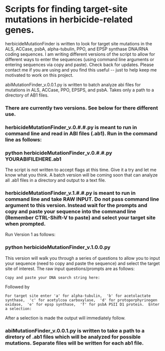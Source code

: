 # Scripts for finding target-site mutations in herbicide-related genes.

herbicideMutationFinder is written to look for target site mutations in the ALS, ACCase, psbA, alpha-tubulin, PPO, and EPSP synthase DNA/RNA coding sequences. I am writing different versions of the script to allow for different ways to enter the sequences (using command line arguments or entering sequences via copy and paste).  Check back for updates.  Please contact me if you are using and you find this useful -- just to help keep me motivated to work on this project.

abiMutationFinder_v.0.0.1.py is written to batch analyze abi files for mutations in ALS, ACCase, PPO, EPSPS, and psbA. Takes only a path to a directory of AB1 files.  

### There are currently two versions.  See below for there different use.

### herbicideMutationFinder_v.0.#.#.py is meant to run in command line and read in ABI files (.ab1).  Run in the command line as follows:

### python herbicideMutationFinder_v.0.#.#.py YOURABIFILEHERE.ab1

The script is not written to accept flags at this time.  Give it a try and let me know what you think.  A batch version will be coming soon that can analyze all .ab1 files in a directory and output to a text file.

### herbicideMutationFinder_v.1.#.#.py is meant to run in command line and take RAW INPUT.  Do not pass command line argument to this version.  Instead wait for the prompts and copy and paste your sequence into the command line (Remember CTRL-Shift-V to paste) and select your target site when prompted.

Run Version 1 as follows:

### python herbicideMutationFinder_v.1.0.0.py 

This version will walk you through a series of questions to allow you to input your sequence (need to copy and paste the sequence) and select the target site of interest.  The raw input questions/prompts are as follows:

`Copy and paste your DNA search string here:`

Followed by

`For target site enter 'a' for alpha-tubulin, 
 'b' for acetolactate synthase, 
 'c' for acetylcoa carboxylase, 
 'd' for protoporphyrinogen oxidase, 
 'e' for epsp synthase, 
 'f' for psbA PSII D1 protein. 
 Enter a selection:`

 After a selection is made the output will immediately follow.

### abiMutationFinder_v.0.0.1.py is written to take a path to a diretory of .ab1 files which will be analyzed for possible mutations. Separate files will be written for each ab1 file. 
